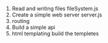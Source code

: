 1. Read and writing files fileSystem.js
2. Create a simple web server server.js
3. routing
4. Build a simple api
5. html templating build the templetes
